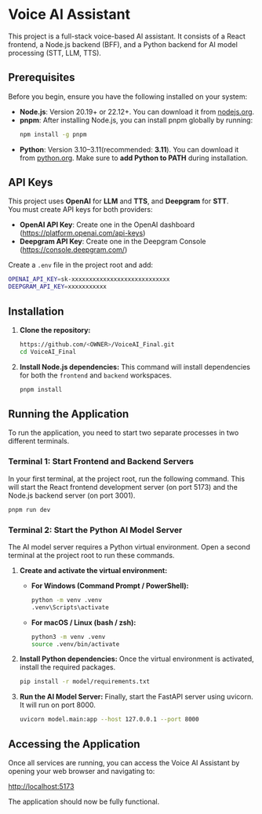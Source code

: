 # Voice AI Assistant

This project is a full-stack voice-based AI assistant. It consists of a React frontend, a Node.js backend (BFF), and a Python backend for AI model processing (STT, LLM, TTS).

## Prerequisites

Before you begin, ensure you have the following installed on your system:

-   **Node.js**: Version 20.19+ or 22.12+. You can download it from [nodejs.org](https://nodejs.org/).
-   **pnpm**: After installing Node.js, you can install pnpm globally by running:
    ```bash
    npm install -g pnpm
    ```
-   **Python**: Version 3.10–3.11(recommended: **3.11**). You can download it from [python.org](https://www.python.org/). Make sure to **add Python to PATH** during installation.

## API Keys

This project uses **OpenAI** for **LLM** and **TTS**, and **Deepgram** for **STT**.  
You must create API keys for both providers:

-   **OpenAI API Key**: Create one in the OpenAI dashboard (https://platform.openai.com/api-keys)
-   **Deepgram API Key**: Create one in the Deepgram Console (https://console.deepgram.com/)

Create a `.env` file in the project root and add:

```bash
OPENAI_API_KEY=sk-xxxxxxxxxxxxxxxxxxxxxxxxxxxx
DEEPGRAM_API_KEY=xxxxxxxxxxx
```

## Installation

1.  **Clone the repository:**
    ```bash
    https://github.com/<OWNER>/VoiceAI_Final.git
    cd VoiceAI_Final
    ```

2.  **Install Node.js dependencies:**
    This command will install dependencies for both the `frontend` and `backend` workspaces.
    ```bash
    pnpm install
    ```

## Running the Application

To run the application, you need to start two separate processes in two different terminals.

### Terminal 1: Start Frontend and Backend Servers

In your first terminal, at the project root, run the following command. This will start the React frontend development server (on port 5173) and the Node.js backend server (on port 3001).

```bash
pnpm run dev
```

### Terminal 2: Start the Python AI Model Server

The AI model server requires a Python virtual environment. Open a second terminal at the project root to run these commands.

1.  **Create and activate the virtual environment:**

    -   **For Windows (Command Prompt / PowerShell):**
        ```cmd
        python -m venv .venv
        .venv\Scripts\activate
        ```

    -   **For macOS / Linux (bash / zsh):**
        ```bash
        python3 -m venv .venv
        source .venv/bin/activate
        ```

2.  **Install Python dependencies:**
    Once the virtual environment is activated, install the required packages.
    ```bash
    pip install -r model/requirements.txt
    ```

3.  **Run the AI Model Server:**
    Finally, start the FastAPI server using uvicorn. It will run on port 8000.
    ```bash
    uvicorn model.main:app --host 127.0.0.1 --port 8000
    ```

## Accessing the Application

Once all services are running, you can access the Voice AI Assistant by opening your web browser and navigating to:

[http://localhost:5173](http://localhost:5173)

The application should now be fully functional.
